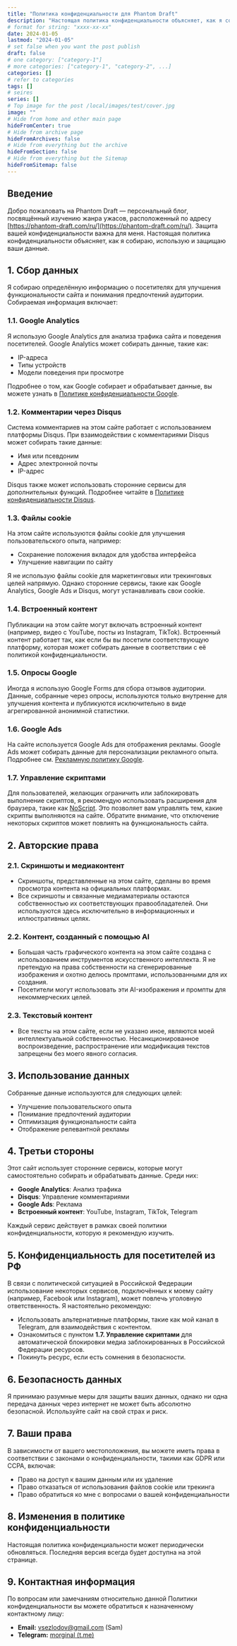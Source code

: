 ```yaml
---
title: "Политика конфиденциальности для Phantom Draft"
description: "Настоящая политика конфиденциальности объясняет, как я собираю, использую и защищаю ваши данные."
# format for string: "xxxx-xx-xx"
date: 2024-01-05
lastmod: "2024-01-05"
# set false when you want the post publish
draft: false
# one category: ["category-1"]
# more categories: ["category-1", "category-2", ...]
categories: []
# refer to categories
tags: []
# seires
series: []
# Top image for the post /local/images/test/cover.jpg
image: ""
# Hide from home and other main page
hideFromCenter: true
# Hide from archive page
hideFromArchives: false
# Hide from everything but the archive
hideFromSection: false
# Hide from everything but the Sitemap
hideFromSitemap: false
---
```

## Введение

Добро пожаловать на Phantom Draft — персональный блог, посвящённый изучению жанра ужасов, расположенный по адресу [https://phantom-draft.com/ru/](https://phantom-draft.com/ru/). Защита вашей конфиденциальности важна для меня. Настоящая политика конфиденциальности объясняет, как я собираю, использую и защищаю ваши данные.

## 1. Сбор данных

Я собираю определённую информацию о посетителях для улучшения функциональности сайта и понимания предпочтений аудитории. Собираемая информация включает:

### 1.1. Google Analytics

Я использую Google Analytics для анализа трафика сайта и поведения посетителей. Google Analytics может собирать данные, такие как:

- IP-адреса
- Типы устройств
- Модели поведения при просмотре

Подробнее о том, как Google собирает и обрабатывает данные, вы можете узнать в <a href="https://policies.google.com/privacy" rel="nofollow" target="_blank">Политике конфиденциальности Google</a>.

### 1.2. Комментарии через Disqus

Система комментариев на этом сайте работает с использованием платформы Disqus. При взаимодействии с комментариями Disqus может собирать такие данные:

- Имя или псевдоним
- Адрес электронной почты
- IP-адрес

Disqus также может использовать сторонние сервисы для дополнительных функций. Подробнее читайте в <a href="https://help.disqus.com/en/articles/1717103-disqus-privacy-policy" rel="nofollow" target="_blank">Политике конфиденциальности Disqus</a>.

### 1.3. Файлы cookie

На этом сайте используются файлы cookie для улучшения пользовательского опыта, например:

- Сохранение положения вкладок для удобства интерфейса
- Улучшение навигации по сайту

Я не использую файлы cookie для маркетинговых или трекинговых целей напрямую. Однако сторонние сервисы, такие как Google Analytics, Google Ads и Disqus, могут устанавливать свои cookie.

### 1.4. Встроенный контент

Публикации на этом сайте могут включать встроенный контент (например, видео с YouTube, посты из Instagram, TikTok). Встроенный контент работает так, как если бы вы посетили соответствующую платформу, которая может собирать данные в соответствии с её политикой конфиденциальности.

### 1.5. Опросы Google

Иногда я использую Google Forms для сбора отзывов аудитории. Данные, собранные через опросы, используются только внутренне для улучшения контента и публикуются исключительно в виде агрегированной анонимной статистики.

### 1.6. Google Ads

На сайте используется Google Ads для отображения рекламы. Google Ads может собирать данные для персонализации рекламного опыта. Подробнее см. <a href="https://policies.google.com/technologies/ads" rel="nofollow" target="_blank">Рекламную политику Google</a>.

### 1.7. Управление скриптами

Для пользователей, желающих ограничить или заблокировать выполнение скриптов, я рекомендую использовать расширения для браузера, такие как <a href="https://noscript.net/" rel="nofollow" target="_blank">NoScript</a>. Это позволяет вам управлять тем, какие скрипты выполняются на сайте. Обратите внимание, что отключение некоторых скриптов может повлиять на функциональность сайта.

## 2. Авторские права

### 2.1. Скриншоты и медиаконтент

- Скриншоты, представленные на этом сайте, сделаны во время просмотра контента на официальных платформах.
- Все скриншоты и связанные медиаматериалы остаются собственностью их соответствующих правообладателей. Они используются здесь исключительно в информационных и иллюстративных целях.

### 2.2. Контент, созданный с помощью AI

- Большая часть графического контента на этом сайте создана с использованием инструментов искусственного интеллекта. Я не претендую на права собственности на сгенерированные изображения и охотно делюсь промптами, использованными для их создания.
- Посетители могут использовать эти AI-изображения и промпты для некоммерческих целей.

### 2.3. Текстовый контент

- Все тексты на этом сайте, если не указано иное, являются моей интеллектуальной собственностью. Несанкционированное воспроизведение, распространение или модификация текстов запрещены без моего явного согласия.

## 3. Использование данных

Собранные данные используются для следующих целей:

- Улучшение пользовательского опыта
- Понимание предпочтений аудитории
- Оптимизация функциональности сайта
- Отображение релевантной рекламы

## 4. Третьи стороны

Этот сайт использует сторонние сервисы, которые могут самостоятельно собирать и обрабатывать данные. Среди них:

- **Google Analytics**: Анализ трафика
- **Disqus**: Управление комментариями
- **Google Ads**: Реклама
- **Встроенный контент**: YouTube, Instagram, TikTok, Telegram

Каждый сервис действует в рамках своей политики конфиденциальности, которую я рекомендую изучить.

## 5. Конфиденциальность для посетителей из РФ

В связи с политической ситуацией в Российской Федерации использование некоторых сервисов, подключённых к моему сайту (например, Facebook или Instagram), может повлечь уголовную ответственность. Я настоятельно рекомендую:

- Использовать альтернативные платформы, такие как мой канал в Telegram, для взаимодействия с контентом.
- Ознакомиться с пунктом **1.7. Управление скриптами** для автоматической блокировки медиа заблокированных в Российской Федерации ресурсов.
- Покинуть ресурс, если есть сомнения в безопасности.

## 6. Безопасность данных

Я принимаю разумные меры для защиты ваших данных, однако ни одна передача данных через интернет не может быть абсолютно безопасной. Используйте сайт на свой страх и риск.

## 7. Ваши права

В зависимости от вашего местоположения, вы можете иметь права в соответствии с законами о конфиденциальности, такими как GDPR или CCPA, включая:

- Право на доступ к вашим данным или их удаление
- Право отказаться от использования файлов cookie или трекинга
- Право обратиться ко мне с вопросами о вашей конфиденциальности

## 8. Изменения в политике конфиденциальности

Настоящая политика конфиденциальности может периодически обновляться. Последняя версия всегда будет доступна на этой странице.

## 9. Контактная информация

По вопросам или замечаниям относительно данной Политики конфиденциальности вы можете обратиться к назначенному контактному лицу:

- **Email:** <a href="mailto:vsezlodov@gmail.com">vsezlodov@gmail.com (Sam)</a>
- **Telegram:** <a href="https://t.me/morguenal" rel="nofollow" target="_blank">morginal (t.me)</a>